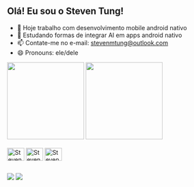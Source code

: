 ## Olá! Eu sou o Steven Tung!

- 🔭 Hoje trabalho com desenvolvimento mobile android nativo
- 🌱 Estudando formas de integrar AI em apps android nativo
- 📫 Contate-me no e-mail: stevenmtung@outlook.com
-  😄 Pronouns: ele/dele

<div>
<img height="180em" src="https://github-readme-stats.vercel.app/api?username=StevenMTung&show_icons=true&theme=dark"/>
<img height="180em" src="https://github-readme-stats.vercel.app/api/top-langs/?username=StevenMTung&layout=compact&theme=dark"/>
</div>

<div style="display: inline_block"><br>
  <img align="center" alt="Steven-Kotlin" height="30" width="40" src="https://github.com/user-attachments/assets/9966f2f5-0a07-469f-8c2c-9efeedeb523c">
  <img align="center" alt="Steven-Compose" height="30" width="40" src="https://github.com/user-attachments/assets/4c6d3c44-44e7-4c4e-8704-aa90a91afeb6">
  <img align="center" alt="Steven-Android" height="30" width="40" src="https://github.com/user-attachments/assets/69522439-4180-442e-9718-ab68d0275313">
</div>

##

<div>
  <a href="mailto:stevenmtung@outlook.com"><img src="https://img.shields.io/badge/Microsoft_Outlook-0078D4?style=for-the-badge&logo=microsoft-outlook&logoColor=white" target="blank"></a>
  <a href="https://www.linkedin.com/in/steven-tung-66252a2a6"><img src="https://img.shields.io/badge/LinkedIn-0077B5?style=for-the-badge&logo=linkedin&logoColor=white" target="blank"></a>
</div>
